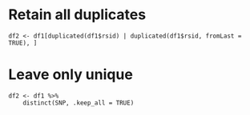 

# Retain all duplicates
```
df2 <- df1[duplicated(df1$rsid) | duplicated(df1$rsid, fromLast = TRUE), ]
```

# Leave only unique
```
df2 <- df1 %>%
    distinct(SNP, .keep_all = TRUE)
```